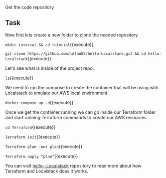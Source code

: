 Get the code repository

## Task

Now first lets create a new folder to clone the needed repository

`mkdir tutorial && cd tutorial`{{execute}}

`git clone https://github.com/iAlan02/hello-Localstack.git && cd hello-Localstack`{{execute}}

Let's see what is inside of the project repo.

`ls`{{execute}}

We need to run the compose to create the container that will be using with Localstack to emulate our AWS local environment.

`docker-compose up -d`{{execute}}

Once we get the container running we can go inside our Terraform folder and start running Terraform commands to create our AWS resources

`cd Terraform`{{execute}}

`Terraform init`{{execute}}

`Terraform plan -out plan`{{execute}}

`Terraform apply "plan"`{{execute}}

You can visit [hello--Localstack](https://github.com/iAlan02/hello-Localstack) repository to read more about how Terraform and Localstack does it works.